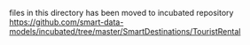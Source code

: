 files in this directory has been moved to incubated repository
https://github.com/smart-data-models/incubated/tree/master/SmartDestinations/TouristRental


